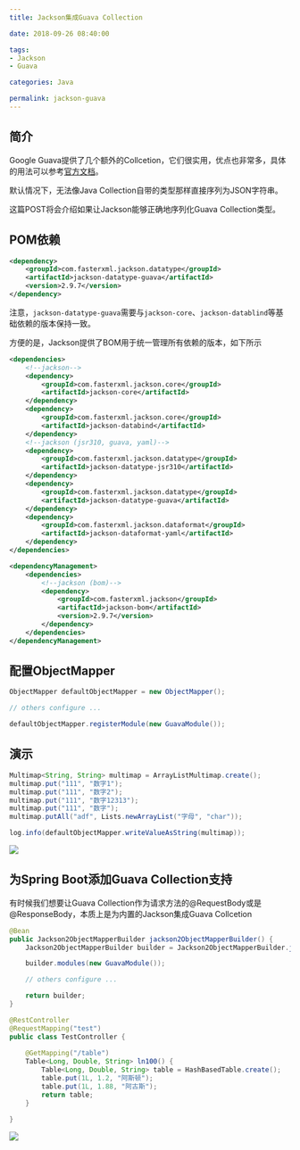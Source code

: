 ```yaml
---
title: Jackson集成Guava Collection

date: 2018-09-26 08:40:00

tags:
- Jackson
- Guava

categories: Java

permalink: jackson-guava
---
```




## 简介

Google Guava提供了几个额外的Collcetion，它们很实用，优点也非常多，具体的用法可以参考[官方文档](https://github.com/google/guava/wiki/NewCollectionTypesExplained)。

默认情况下，无法像Java Collection自带的类型那样直接序列为JSON字符串。

这篇POST将会介绍如果让Jackson能够正确地序列化Guava Collection类型。



## POM依赖

~~~xml
<dependency>
    <groupId>com.fasterxml.jackson.datatype</groupId>
    <artifactId>jackson-datatype-guava</artifactId>
    <version>2.9.7</version>
</dependency>
~~~

注意，`jackson-datatype-guava`需要与`jackson-core`、`jackson-datablind`等基础依赖的版本保持一致。



方便的是，Jackson提供了BOM用于统一管理所有依赖的版本，如下所示

~~~xml
<dependencies>
    <!--jackson-->
    <dependency>
        <groupId>com.fasterxml.jackson.core</groupId>
        <artifactId>jackson-core</artifactId>
    </dependency>
    <dependency>
        <groupId>com.fasterxml.jackson.core</groupId>
        <artifactId>jackson-databind</artifactId>
    </dependency>
    <!--jackson (jsr310, guava, yaml)-->
    <dependency>
        <groupId>com.fasterxml.jackson.datatype</groupId>
        <artifactId>jackson-datatype-jsr310</artifactId>
    </dependency>
    <dependency>
        <groupId>com.fasterxml.jackson.datatype</groupId>
        <artifactId>jackson-datatype-guava</artifactId>
    </dependency>
    <dependency>
        <groupId>com.fasterxml.jackson.dataformat</groupId>
        <artifactId>jackson-dataformat-yaml</artifactId>
    </dependency>
</dependencies>

<dependencyManagement>
    <dependencies>
        <!--jackson (bom)-->
        <dependency>
            <groupId>com.fasterxml.jackson</groupId>
            <artifactId>jackson-bom</artifactId>
            <version>2.9.7</version>
        </dependency>
    </dependencies>
</dependencyManagement>
~~~



## 配置ObjectMapper

~~~java
ObjectMapper defaultObjectMapper = new ObjectMapper();

// others configure ...

defaultObjectMapper.registerModule(new GuavaModule());
~~~



## 演示

~~~java
Multimap<String, String> multimap = ArrayListMultimap.create();
multimap.put("111", "数字1");
multimap.put("111", "数字2");
multimap.put("111", "数字12313");
multimap.put("111", "数字");
multimap.putAll("adf", Lists.newArrayList("字母", "char"));

log.info(defaultObjectMapper.writeValueAsString(multimap));	
~~~



![](/images/jackson-guava-1.png)



## 为Spring Boot添加Guava Collection支持

有时候我们想要让Guava Collection作为请求方法的@RequestBody或是@ResponseBody，本质上是为内置的Jackson集成Guava Collcetion



~~~java
@Bean
public Jackson2ObjectMapperBuilder jackson2ObjectMapperBuilder() {
    Jackson2ObjectMapperBuilder builder = Jackson2ObjectMapperBuilder.json();

    builder.modules(new GuavaModule());

    // others configure ...

    return builder;
}
~~~



~~~java
@RestController
@RequestMapping("test")
public class TestController {
    
    @GetMapping("/table")
    Table<Long, Double, String> ln100() {
        Table<Long, Double, String> table = HashBasedTable.create();
        table.put(1L, 1.2, "阿斯顿");
        table.put(1L, 1.88, "阿古斯");
        return table;
    }
    
}
~~~



![](/images/jackson-guava-2.png)